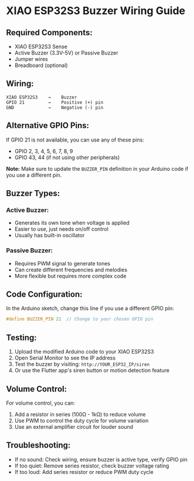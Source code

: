 # XIAO ESP32S3 Buzzer Wiring Guide

## Required Components:

- XIAO ESP32S3 Sense
- Active Buzzer (3.3V-5V) or Passive Buzzer
- Jumper wires
- Breadboard (optional)

## Wiring:

```
XIAO ESP32S3    →    Buzzer
GPIO 21         →    Positive (+) pin
GND             →    Negative (-) pin
```

## Alternative GPIO Pins:

If GPIO 21 is not available, you can use any of these pins:

- GPIO 2, 3, 4, 5, 6, 7, 8, 9
- GPIO 43, 44 (if not using other peripherals)

**Note:** Make sure to update the `BUZZER_PIN` definition in your Arduino code if you use a different pin.

## Buzzer Types:

### Active Buzzer:

- Generates its own tone when voltage is applied
- Easier to use, just needs on/off control
- Usually has built-in oscillator

### Passive Buzzer:

- Requires PWM signal to generate tones
- Can create different frequencies and melodies
- More flexible but requires more complex code

## Code Configuration:

In the Arduino sketch, change this line if you use a different GPIO pin:

```cpp
#define BUZZER_PIN 21  // Change to your chosen GPIO pin
```

## Testing:

1. Upload the modified Arduino code to your XIAO ESP32S3
2. Open Serial Monitor to see the IP address
3. Test the buzzer by visiting: `http://YOUR_ESP32_IP/siren`
4. Or use the Flutter app's siren button or motion detection feature

## Volume Control:

For volume control, you can:

1. Add a resistor in series (100Ω - 1kΩ) to reduce volume
2. Use PWM to control the duty cycle for volume variation
3. Use an external amplifier circuit for louder sound

## Troubleshooting:

- If no sound: Check wiring, ensure buzzer is active type, verify GPIO pin
- If too quiet: Remove series resistor, check buzzer voltage rating
- If too loud: Add series resistor or reduce PWM duty cycle
